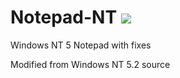 # Notepad-NT <img src="https://github.com/Alex313031/Notepad-NT/blob/main/notepad/notepad.ico">

Windows NT 5 Notepad with fixes

Modified from Windows NT 5.2 source

